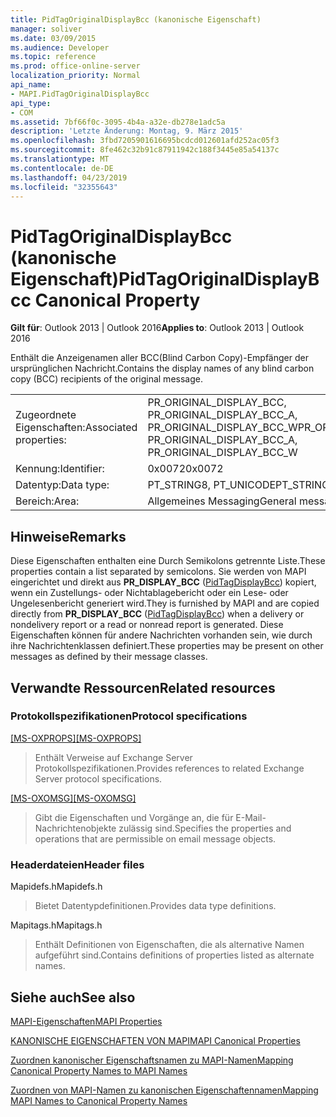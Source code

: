 ```yaml
---
title: PidTagOriginalDisplayBcc (kanonische Eigenschaft)
manager: soliver
ms.date: 03/09/2015
ms.audience: Developer
ms.topic: reference
ms.prod: office-online-server
localization_priority: Normal
api_name:
- MAPI.PidTagOriginalDisplayBcc
api_type:
- COM
ms.assetid: 7bf66f0c-3095-4b4a-a32e-db278e1adc5a
description: 'Letzte Änderung: Montag, 9. März 2015'
ms.openlocfilehash: 3fbd7205901616695bcdcd012601afd252ac05f3
ms.sourcegitcommit: 8fe462c32b91c87911942c188f3445e85a54137c
ms.translationtype: MT
ms.contentlocale: de-DE
ms.lasthandoff: 04/23/2019
ms.locfileid: "32355643"
---
```

# <a name="pidtagoriginaldisplaybcc-canonical-property"></a><span data-ttu-id="93944-103">PidTagOriginalDisplayBcc (kanonische Eigenschaft)</span><span class="sxs-lookup"><span data-stu-id="93944-103">PidTagOriginalDisplayBcc Canonical Property</span></span>

  
  
<span data-ttu-id="93944-104">**Gilt für**: Outlook 2013 | Outlook 2016</span><span class="sxs-lookup"><span data-stu-id="93944-104">**Applies to**: Outlook 2013 | Outlook 2016</span></span> 
  
<span data-ttu-id="93944-105">Enthält die Anzeigenamen aller BCC(Blind Carbon Copy)-Empfänger der ursprünglichen Nachricht.</span><span class="sxs-lookup"><span data-stu-id="93944-105">Contains the display names of any blind carbon copy (BCC) recipients of the original message.</span></span>
  
|||
|:-----|:-----|
|<span data-ttu-id="93944-106">Zugeordnete Eigenschaften:</span><span class="sxs-lookup"><span data-stu-id="93944-106">Associated properties:</span></span>  <br/> |<span data-ttu-id="93944-107">PR_ORIGINAL_DISPLAY_BCC, PR_ORIGINAL_DISPLAY_BCC_A, PR_ORIGINAL_DISPLAY_BCC_W</span><span class="sxs-lookup"><span data-stu-id="93944-107">PR_ORIGINAL_DISPLAY_BCC, PR_ORIGINAL_DISPLAY_BCC_A, PR_ORIGINAL_DISPLAY_BCC_W</span></span>  <br/> |
|<span data-ttu-id="93944-108">Kennung:</span><span class="sxs-lookup"><span data-stu-id="93944-108">Identifier:</span></span>  <br/> |<span data-ttu-id="93944-109">0x0072</span><span class="sxs-lookup"><span data-stu-id="93944-109">0x0072</span></span>  <br/> |
|<span data-ttu-id="93944-110">Datentyp:</span><span class="sxs-lookup"><span data-stu-id="93944-110">Data type:</span></span>  <br/> |<span data-ttu-id="93944-111">PT_STRING8, PT_UNICODE</span><span class="sxs-lookup"><span data-stu-id="93944-111">PT_STRING8, PT_UNICODE</span></span>  <br/> |
|<span data-ttu-id="93944-112">Bereich:</span><span class="sxs-lookup"><span data-stu-id="93944-112">Area:</span></span>  <br/> |<span data-ttu-id="93944-113">Allgemeines Messaging</span><span class="sxs-lookup"><span data-stu-id="93944-113">General messaging</span></span>  <br/> |
   
## <a name="remarks"></a><span data-ttu-id="93944-114">Hinweise</span><span class="sxs-lookup"><span data-stu-id="93944-114">Remarks</span></span>

<span data-ttu-id="93944-115">Diese Eigenschaften enthalten eine Durch Semikolons getrennte Liste.</span><span class="sxs-lookup"><span data-stu-id="93944-115">These properties contain a list separated by semicolons.</span></span> <span data-ttu-id="93944-116">Sie werden von MAPI eingerichtet und direkt aus **PR_DISPLAY_BCC** ([PidTagDisplayBcc](pidtagdisplaybcc-canonical-property.md)) kopiert, wenn ein Zustellungs- oder Nichtablagebericht oder ein Lese- oder Ungelesenbericht generiert wird.</span><span class="sxs-lookup"><span data-stu-id="93944-116">They is furnished by MAPI and are copied directly from **PR_DISPLAY_BCC** ([PidTagDisplayBcc](pidtagdisplaybcc-canonical-property.md)) when a delivery or nondelivery report or a read or nonread report is generated.</span></span> <span data-ttu-id="93944-117">Diese Eigenschaften können für andere Nachrichten vorhanden sein, wie durch ihre Nachrichtenklassen definiert.</span><span class="sxs-lookup"><span data-stu-id="93944-117">These properties may be present on other messages as defined by their message classes.</span></span>
  
## <a name="related-resources"></a><span data-ttu-id="93944-118">Verwandte Ressourcen</span><span class="sxs-lookup"><span data-stu-id="93944-118">Related resources</span></span>

### <a name="protocol-specifications"></a><span data-ttu-id="93944-119">Protokollspezifikationen</span><span class="sxs-lookup"><span data-stu-id="93944-119">Protocol specifications</span></span>

<span data-ttu-id="93944-120">[[MS-OXPROPS]](https://msdn.microsoft.com/library/f6ab1613-aefe-447d-a49c-18217230b148%28Office.15%29.aspx)</span><span class="sxs-lookup"><span data-stu-id="93944-120">[[MS-OXPROPS]](https://msdn.microsoft.com/library/f6ab1613-aefe-447d-a49c-18217230b148%28Office.15%29.aspx)</span></span>
  
> <span data-ttu-id="93944-121">Enthält Verweise auf Exchange Server Protokollspezifikationen.</span><span class="sxs-lookup"><span data-stu-id="93944-121">Provides references to related Exchange Server protocol specifications.</span></span>
    
<span data-ttu-id="93944-122">[[MS-OXOMSG]](https://msdn.microsoft.com/library/daa9120f-f325-4afb-a738-28f91049ab3c%28Office.15%29.aspx)</span><span class="sxs-lookup"><span data-stu-id="93944-122">[[MS-OXOMSG]](https://msdn.microsoft.com/library/daa9120f-f325-4afb-a738-28f91049ab3c%28Office.15%29.aspx)</span></span>
  
> <span data-ttu-id="93944-123">Gibt die Eigenschaften und Vorgänge an, die für E-Mail-Nachrichtenobjekte zulässig sind.</span><span class="sxs-lookup"><span data-stu-id="93944-123">Specifies the properties and operations that are permissible on email message objects.</span></span>
    
### <a name="header-files"></a><span data-ttu-id="93944-124">Headerdateien</span><span class="sxs-lookup"><span data-stu-id="93944-124">Header files</span></span>

<span data-ttu-id="93944-125">Mapidefs.h</span><span class="sxs-lookup"><span data-stu-id="93944-125">Mapidefs.h</span></span>
  
> <span data-ttu-id="93944-126">Bietet Datentypdefinitionen.</span><span class="sxs-lookup"><span data-stu-id="93944-126">Provides data type definitions.</span></span>
    
<span data-ttu-id="93944-127">Mapitags.h</span><span class="sxs-lookup"><span data-stu-id="93944-127">Mapitags.h</span></span>
  
> <span data-ttu-id="93944-128">Enthält Definitionen von Eigenschaften, die als alternative Namen aufgeführt sind.</span><span class="sxs-lookup"><span data-stu-id="93944-128">Contains definitions of properties listed as alternate names.</span></span>
    
## <a name="see-also"></a><span data-ttu-id="93944-129">Siehe auch</span><span class="sxs-lookup"><span data-stu-id="93944-129">See also</span></span>



[<span data-ttu-id="93944-130">MAPI-Eigenschaften</span><span class="sxs-lookup"><span data-stu-id="93944-130">MAPI Properties</span></span>](mapi-properties.md)
  
[<span data-ttu-id="93944-131">KANONISCHE EIGENSCHAFTEN VON MAPI</span><span class="sxs-lookup"><span data-stu-id="93944-131">MAPI Canonical Properties</span></span>](mapi-canonical-properties.md)
  
[<span data-ttu-id="93944-132">Zuordnen kanonischer Eigenschaftsnamen zu MAPI-Namen</span><span class="sxs-lookup"><span data-stu-id="93944-132">Mapping Canonical Property Names to MAPI Names</span></span>](mapping-canonical-property-names-to-mapi-names.md)
  
[<span data-ttu-id="93944-133">Zuordnen von MAPI-Namen zu kanonischen Eigenschaftennamen</span><span class="sxs-lookup"><span data-stu-id="93944-133">Mapping MAPI Names to Canonical Property Names</span></span>](mapping-mapi-names-to-canonical-property-names.md)

